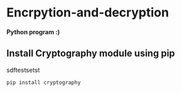 # Encrpytion-and-decryption

<h4> Python program :) </h4>

## Install Cryptography module using pip
 sdftestsetst
``` 
pip install cryptography 
```

